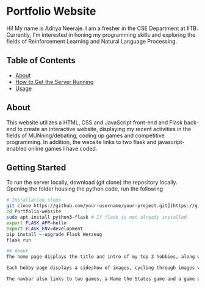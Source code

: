 # Portfolio Website

Hi! My name is Aditya Neeraje. I am a fresher in the CSE Department at IITB. Currently, I'm interested in honing my programming skills and exploring the fields of Reinforcement Learning and Natural Language Processing.

## Table of Contents

- [About](#about)
- [How to Get the Server Running](#getting-started)
- [Usage](#usage)

## About

This website utilizes a HTML, CSS and JavaScript front-end and Flask back-end to create an interactive website, displaying my recent activities in the fields of MUNning/debating, coding up games and competitive programming. In addition, the website links to two flask and javascript-enabled online games I have coded.

## Getting Started

To run the server locally, download (git clone) the repository locally. Opening the folder housing the python code, run the following

```bash
# Installation steps
git clone https://github.com/your-username/your-project.git](https://github.com/AdityaNeeraje/Portfolio-Website)https://github.com/AdityaNeeraje/Portfolio-Website
cd Portfolio-website
sudo apt install python3-flask # If flask is not already installed
export FLASK_APP=hello
export FLASK_ENV=development
pip install –-upgrade Flask Werzeug
flask run

## About
The home page displays the title and intro of my top 3 hobbies, along with a Read More link to take the user to the specific page for each hobby. The home page also links to my Github and Codeforces accounts.

Each hobby page displays a sideshow of images, cycling through images with the image changing every 5s. The home page can be accessed again through either the navbar or the Return to Home buttons. A svg provided the background wave-like graphics.

The navbar also links to two games, a Name the States game and a game of Othello. The Name the States game simulates the Sporcle quiz of the same name. The full name of a state is to be typed in the input box, and the label of the state state is automatically displayed on the map if a valid state is typed. Note that this is case-insensitive. The Hint button gives a partially blanked out state amongst the states not guessed until then. The hint is displayed above the input box, with asterisks representing blanked out characters. Spaces are provided in the appropriate locations for states whose names have multiple words.